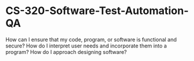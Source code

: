 # CS-320-Software-Test-Automation-QA

How can I ensure that my code, program, or software is functional and secure?
How do I interpret user needs and incorporate them into a program?
How do I approach designing software?
